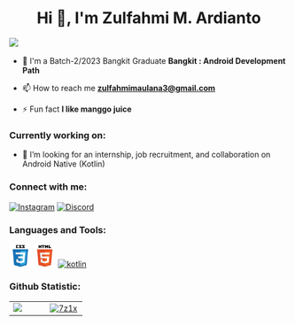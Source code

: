 
<h1 align="center">Hi 👋, I'm Zulfahmi M. Ardianto</h1>

<p align="left"> <img src="https://komarev.com/ghpvc/?username=7z1x"/> </p>

- 🌱 I'm a Batch-2/2023 Bangkit Graduate **Bangkit : Android Development Path**

- 📫 How to reach me **zulfahmimaulana3@gmail.com**

- ⚡ Fun fact **I like manggo juice**

<h3 align="left">Currently working on:</h3>

- 🔎 I’m looking for an internship, job recruitment, and collaboration on Android Native (Kotlin)

<h3 align="left">Connect with me:</h3>
<p align="left">
  <a href="https://instagram.com/llzf4_" target="blank">
    <img align="center" src="https://raw.githubusercontent.com/rahuldkjain/github-profile-readme-generator/master/src/images/icons/Social/instagram.svg" alt="Instagram" height="30" width="40"/></a>
 <a href="https://discord.gg/https://discord.gg/fWuYjMR2" target="blank">
    <img align="center" src="https://raw.githubusercontent.com/rahuldkjain/github-profile-readme-generator/master/src/images/icons/Social/discord.svg" alt="Discord" height="40" width="40"/></a>
</p>

<h3 align="left">Languages and Tools:</h3>
<div align="left">
  <a href="https://www.w3schools.com/css/" target="_blank" rel="noreferrer"><img src="https://raw.githubusercontent.com/devicons/devicon/master/icons/css3/css3-original-wordmark.svg" alt="css3" width="40" height="40"/></a>
  <a href="https://www.w3.org/html/" target="_blank" rel="noreferrer"><img src="https://raw.githubusercontent.com/devicons/devicon/master/icons/html5/html5-original-wordmark.svg" alt="html5" width="40" height="40"/></a>
  <a href="https://kotlinlang.org" target="_blank" rel="noreferrer"><img src="https://www.vectorlogo.zone/logos/kotlinlang/kotlinlang-icon.svg" alt="kotlin" width="30" height="30"/></a>
</div>

<h3 align="left">Github Statistic:</h3>

<table border="0" style="width: 100%;">
  <tr>
    <td style="width: 48%; border: transparent;">
      <a href="https://github.com/7z1x">
        <img src="https://github-readme-stats-eight-theta.vercel.app/api/top-langs/?username=7z1x&layout=compact&langs_count=8" style="width: 100%;" />
      </a>
    </td>
    <td style="width: 48%; border: transparent;">
      <a href="https://github.com/7z1x">
        <img src="https://github-readme-stats.vercel.app/api?username=7z1x&show_icons=true&locale=en" alt="7z1x" style="width: 100%;" />
      </a>
    </td>
  </tr>
</table>
